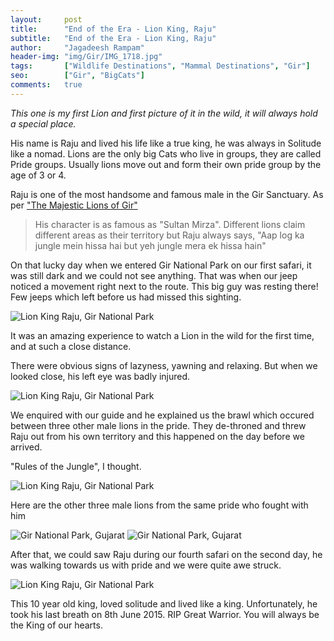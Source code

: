 ```yaml
---
layout:     post
title:      "End of the Era - Lion King, Raju"
subtitle:   "End of the Era - Lion King, Raju"
author:     "Jagadeesh Rampam"
header-img: "img/Gir/IMG_1718.jpg"
tags:		["Wildlife Destinations", "Mammal Destinations", "Gir"]
seo: 		["Gir", "BigCats"]
comments:   true
---
```


<p><em>This one is my first Lion and first picture of it in the wild, it will always hold a special place.</em></p>

<p>His name is Raju and lived his life like a true king, he was always in Solitude like a nomad. Lions are the only big Cats who live in groups, they are called Pride groups. Usually lions move out and form their own pride group by the age of 3 or 4.</p>

<p>Raju is one of the most handsome and famous male in the Gir Sanctuary. As per <a href="https://www.facebook.com/pages/The-Majestic-Lions-of-Gir/1443484369280229">"The Majestic Lions of Gir"</a>
<blockquote>His character is as famous as "Sultan Mirza". Different lions claim different areas as their territory but Raju always says, "Aap log ka jungle mein hissa hai but yeh jungle mera ek hissa hain"</blockquote>
</p>

<p>On that lucky day when we entered Gir National Park on our first safari, it was still dark and we could not see anything. That was when our jeep noticed a movement right next to the route. This big guy was resting there! Few jeeps which left before us had missed this sighting.</p>

<img src="{{ site.baseurl}}/img/Gir/IMG_1718.jpg" alt="Lion King Raju, Gir National Park">

<p>It was an amazing experience to watch a Lion in the wild for the first time, and at such a close distance.</p>

<p> There were obvious signs of lazyness, yawning and relaxing. But when we looked close, his left eye was badly injured.</p>

<img src="{{ site.baseurl}}/img/Gir/IMG_1741.jpg" alt="Lion King Raju, Gir National Park">

<p>We enquired with our guide and he explained us the brawl which occured between three other male lions in the pride. They de-throned and threw Raju out from his own territory and this happened on the day before we arrived.</p>

<p>"Rules of the Jungle", I thought.</p>

<img src="{{ site.baseurl}}/img/Gir/IMG_1822.jpg" alt="Lion King Raju, Gir National Park">

<p>Here are the other three male lions from the same pride who fought with him</p>

<img src="{{ site.baseurl}}/img/Gir/MG_2530.jpg" alt="Gir National Park, Gujarat">
<img src="{{ site.baseurl}}/img/Gir/MG_2500.jpg" alt="Gir National Park, Gujarat">

<p>After that, we could saw Raju during our fourth safari on the second day, he was walking towards us with pride and we were quite awe struck.</p>

<img src="{{ site.baseurl}}/img/Gir/MG_2451.jpg" alt="Lion King Raju, Gir National Park">

<p>This 10 year old king, loved solitude and lived like a king. Unfortunately, he took his last breath on 8th June 2015. RIP Great Warrior. You will always be the King of our hearts.</p>


